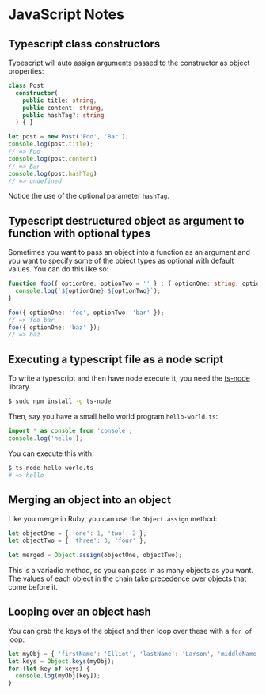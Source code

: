 # JavaScript Notes

## Typescript class constructors

Typescript will auto assign arguments passed to the constructor as object properties:

```typescript
class Post
  constructor(
    public title: string,
    public content: string,
    public hashTag?: string
  ) { }

let post = new Post('Foo', 'Bar');
console.log(post.title);
// => Foo
console.log(post.content)
// => Bar
console.log(post.hashTag)
// => undefined
```

Notice the use of the optional parameter `hashTag`.

## Typescript destructured object as argument to function with optional types

Sometimes you want to pass an object into a function as an argument and you want to specify some of the object types as optional with default values.  You can do this like so:

```typescript
function foo({ optionOne, optionTwo = '' } : { optionOne: string, optionTwo?: string }): void {
  console.log(`${optionOne} ${optionTwo}`);
}

foo({ optionOne: 'foo', optionTwo: 'bar' });
// => foo bar
foo({ optionOne: 'baz' });
// => baz
```

## Executing a typescript file as a node script

To write a typescript and then have node execute it, you need the [ts-node](https://github.com/TypeStrong/ts-node) library.

```bash
$ sudo npm install -g ts-node
```

Then, say you have a small hello world program `hello-world.ts`:

```typescript
import * as console from 'console';
console.log('hello');
```

You can execute this with:

```bash
$ ts-node hello-world.ts
# => hello
```

## Merging an object into an object

Like you merge in Ruby, you can use the `Object.assign` method:

```typescript
let objectOne = { 'one': 1, 'two': 2 };
let objectTwo = { 'three': 3, 'four' };

let merged = Object.assign(objectOne, objectTwo);
```

This is a variadic method, so you can pass in as many objects as you want.  The values of each object in the chain take precedence over objects that come before it.


## Looping over an object hash

You can grab the keys of the object and then loop over these with a `for of` loop:

```typescript
let myObj = { 'firstName': 'Elliot', 'lastName': 'Larson', 'middleName': 'Gordon' };
let keys = Object.keys(myObj);
for (let key of keys) {
  console.log(myObj[key]);
}
```
